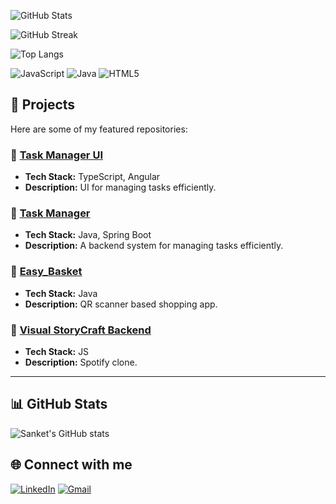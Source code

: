 ![GitHub Stats](https://github-readme-stats.vercel.app/api?username=sanketpadgelwar&show_icons=true&theme=radical)

![GitHub Streak](https://github-readme-streak-stats.herokuapp.com/?user=sanketpadgelwar&theme=radical)

![Top Langs](https://github-readme-stats.vercel.app/api/top-langs/?username=sanketpadgelwar&layout=compact&theme=radical)

![JavaScript](https://img.shields.io/badge/-JavaScript-black?style=flat-square&logo=javascript)
![Java](https://img.shields.io/badge/-Java-black?style=flat-square&logo=java)
![HTML5](https://img.shields.io/badge/-HTML5-E34F26?style=flat-square&logo=html5&logoColor=white)

## 🚀 Projects

Here are some of my featured repositories:

### 🔹 [Task Manager UI](https://github.com/sanketpadgelwar/task-manager-ui)
- **Tech Stack:** TypeScript, Angular
- **Description:** UI for managing tasks efficiently.

### 🔹 [Task Manager](https://github.com/sanketpadgelwar/Task-Manager-master)
- **Tech Stack:** Java, Spring Boot
- **Description:** A backend system for managing tasks efficiently.

### 🔹 [Easy_Basket](https://github.com/sanketpadgelwar/Easy_Basket)
- **Tech Stack:** Java
- **Description:** QR scanner based shopping app.

### 🔹 [Visual StoryCraft Backend](https://github.com/sanketpadgelwar/My-Spotify)
- **Tech Stack:** JS
- **Description:** Spotify clone.

---

## 📊 GitHub Stats
![Sanket's GitHub stats](https://github-readme-stats.vercel.app/api?username=sanketpadgelwar&show_icons=true&theme=radical)


## 🌐 Connect with me

[![LinkedIn](https://img.shields.io/badge/LinkedIn-blue?style=flat&logo=linkedin&logoColor=white)](https://www.linkedin.com/in/sanket-padgelwar/)
[![Gmail](https://img.shields.io/badge/Gmail-D14836?style=flat&logo=gmail&logoColor=white)](mailto:sanketpadgelwar39@gmail.com)
